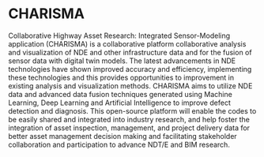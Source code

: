 # CHARISMA

Collaborative Highway Asset Research: Integrated Sensor-Modeling application (CHARISMA) is a collaborative platform collaborative analysis and visualization of NDE and other infrastructure data and for the fusion of sensor data with  digital twin models. The latest advancements in NDE technologies have shown improved accuracy and efficiency, implementing these technologies and this provides opportunities to improvement in existing analysis and visualization methods. CHARISMA aims to utilize NDE data and advanced data fusion techniques generated using Machine Learning, Deep Learning and Artificial Intelligence to improve defect detection and diagnosis. This open-source platform will enable the codes to be easily shared and integrated into industry research, and help foster the integration of asset inspection, management, and project delivery data for better asset management decision making and facilitating stakeholder collaboration and participation to advance NDT/E and BIM research.
